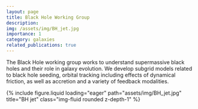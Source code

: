 ```yaml
---
layout: page
title: Black Hole Working Group
description:
img: /assets/img/BH_jet.jpg
importance: 1
category: galaxies
related_publications: true
---
```


The Black Hole working group works to understand supermassive black holes and their role in galaxy evolution. We develop subgrid models related to black hole seeding, orbital tracking including effects of dynamical friction, as well as accretion and a variety of feedback modalities.

<div class="row">
    <div class="col-sm">
        {% include figure.liquid loading="eager" path="assets/img/BH_jet.jpg" title="BH jet" class="img-fluid rounded z-depth-1" %}
    </div>
</div>
